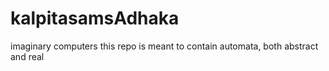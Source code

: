 # kalpitasamsAdhaka
imaginary computers
this repo is meant to contain automata, both abstract and real
